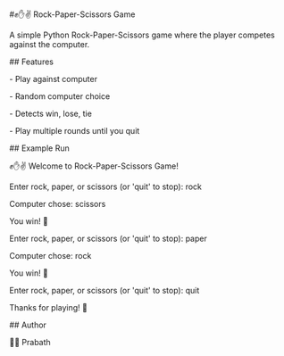 \#✊✋✌ Rock-Paper-Scissors Game



A simple Python Rock-Paper-Scissors game where the player competes against the computer.



\## Features

\- Play against computer

\- Random computer choice

\- Detects win, lose, tie

\- Play multiple rounds until you quit



\## Example Run

✊✋✌ Welcome to Rock-Paper-Scissors Game!

Enter rock, paper, or scissors (or 'quit' to stop): rock

Computer chose: scissors

You win! 🎉

Enter rock, paper, or scissors (or 'quit' to stop): paper

Computer chose: rock

You win! 🎉

Enter rock, paper, or scissors (or 'quit' to stop): quit

Thanks for playing! 👋



\## Author

👨‍💻 Prabath

